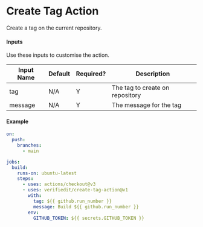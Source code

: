 # Create Tag Action

Create a tag on the current repository.

#### Inputs

Use these inputs to customise the action.

| Input Name | Default | Required? | Description                     |
|------------|---------|-----------|---------------------------------|
| tag        | N/A     | Y         | The tag to create on repository |
| message    | N/A     | Y         | The message for the tag         |

#### Example

```yaml
on:
  push:
    branches:
      - main

jobs:
  build:
    runs-on: ubuntu-latest
    steps:
      - uses: actions/checkout@v3
      - uses: verifiedit/create-tag-action@v1
        with:
          tag: ${{ github.run_number }}
          message: Build ${{ github.run_number }}
        env:
          GITHUB_TOKEN: ${{ secrets.GITHUB_TOKEN }}
```
